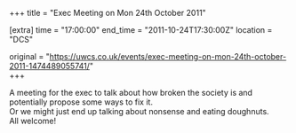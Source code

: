 +++
title = "Exec Meeting on Mon 24th October 2011"

[extra]
time = "17:00:00"
end_time = "2011-10-24T17:30:00Z"
location = "DCS"

original = "https://uwcs.co.uk/events/exec-meeting-on-mon-24th-october-2011-1474489055741/"    
+++

A meeting for the exec to talk about how broken the society is and potentially propose some ways to fix it.  
Or we might just end up talking about nonsense and eating doughnuts.  
All welcome\!

